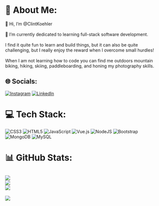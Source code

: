 # 💫 About Me:
👋 Hi, I’m @ClintKoehler<br><br>👀 I’m currently dedicated to learning full-stack software development.<br><br>
I find it quite fun to learn and build things, but it can also be quite challenging, but I really enjoy the reward when I overcome small hurdles!<br><br>
When I am not learning how to code you can find me outdoors mountain biking, hiking, skiing, paddleboarding, and honing my photography skills.


## 🌐 Socials:
[![Instagram](https://img.shields.io/badge/Instagram-%23E4405F.svg?logo=Instagram&logoColor=white)](https://www.instagram.com/clintkoehler/) [![LinkedIn](https://img.shields.io/badge/LinkedIn-%230077B5.svg?logo=linkedin&logoColor=white)](https://www.linkedin.com/in/clint-koehler/) 

# 💻 Tech Stack:
![CSS3](https://img.shields.io/badge/css3-%231572B6.svg?style=for-the-badge&logo=css3&logoColor=white) ![HTML5](https://img.shields.io/badge/html5-%23E34F26.svg?style=for-the-badge&logo=html5&logoColor=white) ![JavaScript](https://img.shields.io/badge/javascript-%23323330.svg?style=for-the-badge&logo=javascript&logoColor=%23F7DF1E) ![Vue.js](https://img.shields.io/badge/vuejs-%2335495e.svg?style=for-the-badge&logo=vuedotjs&logoColor=%234FC08D) ![NodeJS](https://img.shields.io/badge/node.js-6DA55F?style=for-the-badge&logo=node.js&logoColor=white) ![Bootstrap](https://img.shields.io/badge/bootstrap-%23563D7C.svg?style=for-the-badge&logo=bootstrap&logoColor=white) ![MongoDB](https://img.shields.io/badge/MongoDB-%234ea94b.svg?style=for-the-badge&logo=mongodb&logoColor=white) ![MySQL](https://img.shields.io/badge/mysql-%2300f.svg?style=for-the-badge&logo=mysql&logoColor=white)
# 📊 GitHub Stats:
![](https://github-readme-stats.vercel.app/api?username=ClintKoehler&theme=react&hide_border=true&include_all_commits=true&count_private=false)<br/>
![](https://github-readme-streak-stats.herokuapp.com/?user=ClintKoehler&theme=react&hide_border=true)<br/>
![](https://github-readme-stats.vercel.app/api/top-langs/?username=ClintKoehler&theme=react&hide_border=true&include_all_commits=true&count_private=false&layout=compact)
---
[![](https://visitcount.itsvg.in/api?id=ClintKoehler&icon=0&color=9)](https://visitcount.itsvg.in)
